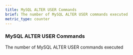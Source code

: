 ```yaml
---
title: MySQL ALTER USER Commands
brief: The number of MySQL ALTER USER commands executed
metric_type: counter
---
```

### MySQL ALTER USER Commands

The number of MySQL ALTER USER commands executed
